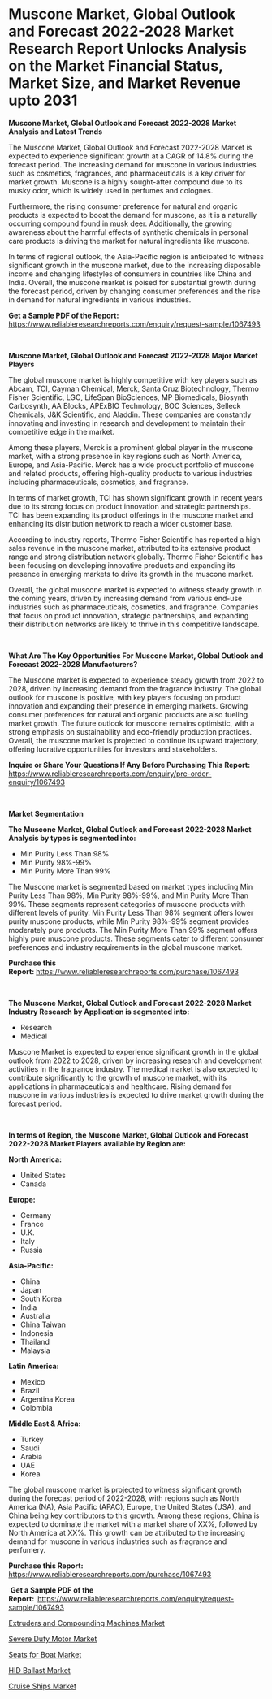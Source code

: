 <p><h1>Muscone Market, Global Outlook and Forecast 2022-2028 Market Research Report Unlocks Analysis on the Market Financial Status, Market Size, and Market Revenue upto 2031</h1></p><p><strong>Muscone Market, Global Outlook and Forecast 2022-2028 Market Analysis and Latest Trends</strong></p>
<p><p>The Muscone Market, Global Outlook and Forecast 2022-2028 Market is expected to experience significant growth at a CAGR of 14.8% during the forecast period. The increasing demand for muscone in various industries such as cosmetics, fragrances, and pharmaceuticals is a key driver for market growth. Muscone is a highly sought-after compound due to its musky odor, which is widely used in perfumes and colognes. </p><p>Furthermore, the rising consumer preference for natural and organic products is expected to boost the demand for muscone, as it is a naturally occurring compound found in musk deer. Additionally, the growing awareness about the harmful effects of synthetic chemicals in personal care products is driving the market for natural ingredients like muscone.</p><p>In terms of regional outlook, the Asia-Pacific region is anticipated to witness significant growth in the muscone market, due to the increasing disposable income and changing lifestyles of consumers in countries like China and India. Overall, the muscone market is poised for substantial growth during the forecast period, driven by changing consumer preferences and the rise in demand for natural ingredients in various industries.</p></p>
<p><strong>Get a Sample PDF of the Report:&nbsp;</strong> <a href="https://www.reliableresearchreports.com/enquiry/request-sample/1067493">https://www.reliableresearchreports.com/enquiry/request-sample/1067493</a></p>
<p>&nbsp;</p>
<p><strong>Muscone Market, Global Outlook and Forecast 2022-2028 Major Market Players</strong></p>
<p><p>The global muscone market is highly competitive with key players such as Abcam, TCI, Cayman Chemical, Merck, Santa Cruz Biotechnology, Thermo Fisher Scientific, LGC, LifeSpan BioSciences, MP Biomedicals, Biosynth Carbosynth, AA Blocks, APExBIO Technology, BOC Sciences, Selleck Chemicals, J&K Scientific, and Aladdin. These companies are constantly innovating and investing in research and development to maintain their competitive edge in the market.</p><p>Among these players, Merck is a prominent global player in the muscone market, with a strong presence in key regions such as North America, Europe, and Asia-Pacific. Merck has a wide product portfolio of muscone and related products, offering high-quality products to various industries including pharmaceuticals, cosmetics, and fragrance.</p><p>In terms of market growth, TCI has shown significant growth in recent years due to its strong focus on product innovation and strategic partnerships. TCI has been expanding its product offerings in the muscone market and enhancing its distribution network to reach a wider customer base.</p><p>According to industry reports, Thermo Fisher Scientific has reported a high sales revenue in the muscone market, attributed to its extensive product range and strong distribution network globally. Thermo Fisher Scientific has been focusing on developing innovative products and expanding its presence in emerging markets to drive its growth in the muscone market.</p><p>Overall, the global muscone market is expected to witness steady growth in the coming years, driven by increasing demand from various end-use industries such as pharmaceuticals, cosmetics, and fragrance. Companies that focus on product innovation, strategic partnerships, and expanding their distribution networks are likely to thrive in this competitive landscape.</p></p>
<p>&nbsp;</p>
<p><strong>What Are The Key Opportunities For Muscone Market, Global Outlook and Forecast 2022-2028 Manufacturers?</strong></p>
<p><p>The Muscone market is expected to experience steady growth from 2022 to 2028, driven by increasing demand from the fragrance industry. The global outlook for muscone is positive, with key players focusing on product innovation and expanding their presence in emerging markets. Growing consumer preferences for natural and organic products are also fueling market growth. The future outlook for muscone remains optimistic, with a strong emphasis on sustainability and eco-friendly production practices. Overall, the muscone market is projected to continue its upward trajectory, offering lucrative opportunities for investors and stakeholders.</p></p>
<p><strong>Inquire or Share Your Questions If Any Before Purchasing This Report:</strong> <a href="https://www.reliableresearchreports.com/enquiry/pre-order-enquiry/1067493">https://www.reliableresearchreports.com/enquiry/pre-order-enquiry/1067493</a></p>
<p>&nbsp;</p>
<p><strong>Market Segmentation</strong></p>
<p><strong>The Muscone Market, Global Outlook and Forecast 2022-2028 Market Analysis by types is segmented into:</strong></p>
<p><ul><li>Min Purity Less Than 98%</li><li>Min Purity 98%-99%</li><li>Min Purity More Than 99%</li></ul></p>
<p><p>The Muscone market is segmented based on market types including Min Purity Less Than 98%, Min Purity 98%-99%, and Min Purity More Than 99%. These segments represent categories of muscone products with different levels of purity. Min Purity Less Than 98% segment offers lower purity muscone products, while Min Purity 98%-99% segment provides moderately pure products. The Min Purity More Than 99% segment offers highly pure muscone products. These segments cater to different consumer preferences and industry requirements in the global muscone market.</p></p>
<p><strong>Purchase this Report:&nbsp;</strong><a href="https://www.reliableresearchreports.com/purchase/1067493">https://www.reliableresearchreports.com/purchase/1067493</a></p>
<p>&nbsp;</p>
<p><strong>The Muscone Market, Global Outlook and Forecast 2022-2028 Market Industry Research by Application is segmented into:</strong></p>
<p><ul><li>Research</li><li>Medical</li></ul></p>
<p><p>Muscone Market is expected to experience significant growth in the global outlook from 2022 to 2028, driven by increasing research and development activities in the fragrance industry. The medical market is also expected to contribute significantly to the growth of muscone market, with its applications in pharmaceuticals and healthcare. Rising demand for muscone in various industries is expected to drive market growth during the forecast period.</p></p>
<p>&nbsp;</p>
<p><strong>In terms of Region, the Muscone Market, Global Outlook and Forecast 2022-2028 Market Players available by Region are:</strong></p>
<p>
    <p> <strong> North America: </strong>
        <ul>
            <li>United States</li>
            <li>Canada</li>
        </ul>
        </p> 
    <p> <strong> Europe: </strong>
        <ul>
            <li>Germany</li>
            <li>France</li>
            <li>U.K.</li>
            <li>Italy</li>
            <li>Russia</li>
        </ul>
        </p> 
    <p> <strong> Asia-Pacific: </strong>
        <ul>
            <li>China</li>
            <li>Japan</li>
            <li>South Korea</li>
            <li>India</li>
            <li>Australia</li>
            <li>China Taiwan</li>
            <li>Indonesia</li>
            <li>Thailand</li>
            <li>Malaysia</li>
        </ul>
        </p> 
    <p> <strong> Latin America: </strong>
        <ul>
            <li>Mexico</li>
            <li>Brazil</li>
            <li>Argentina Korea</li>
            <li>Colombia</li>
        </ul>
        </p> 
    <p> <strong> Middle East & Africa: </strong>
        <ul>
            <li>Turkey</li>
            <li>Saudi</li>
            <li>Arabia</li>
            <li>UAE</li>
            <li>Korea</li>
        </ul>
    </p>
    </p>
<p><p>The global muscone market is projected to witness significant growth during the forecast period of 2022-2028, with regions such as North America (NA), Asia Pacific (APAC), Europe, the United States (USA), and China being key contributors to this growth. Among these regions, China is expected to dominate the market with a market share of XX%, followed by North America at XX%. This growth can be attributed to the increasing demand for muscone in various industries such as fragrance and perfumery.</p></p>
<p><strong>Purchase this Report: </strong><a href="https://www.reliableresearchreports.com/purchase/1067493">https://www.reliableresearchreports.com/purchase/1067493</a></p>
<p>&nbsp;<strong>Get a Sample PDF of the Report:&nbsp;&nbsp;</strong><a href="https://www.reliableresearchreports.com/enquiry/request-sample/1067493">https://www.reliableresearchreports.com/enquiry/request-sample/1067493</a></p>
<p><strong></strong></p>
<p><p><a href="https://medium.com/@vincentalvarez1980/decoding-extruders-and-compounding-machines-market-metrics-market-share-trends-and-growth-d94bd732df91">Extruders and Compounding Machines Market</a></p><p><a href="https://medium.com/@patriciaday39/severe-duty-motor-nbsp-market-focuses-on-market-share-size-and-projected-forecast-till-2031-2351c48f8a03">Severe Duty Motor Market</a></p><p><a href="https://medium.com/@patriciaday39/seats-for-boat-market-comprehensive-assessment-by-type-application-and-geography-90f07f666b44">Seats for Boat Market</a></p><p><a href="https://medium.com/@vincentalvarez1980/hid-ballast-market-analysis-its-cagr-market-segmentation-and-global-industry-overview-cb03a5765bb5">HID Ballast Market</a></p><p><a href="https://medium.com/@dioncollins8227/decoding-cruise-ships-market-metrics-market-share-trends-and-growth-patterns-e8719d85185a">Cruise Ships Market</a></p></p>